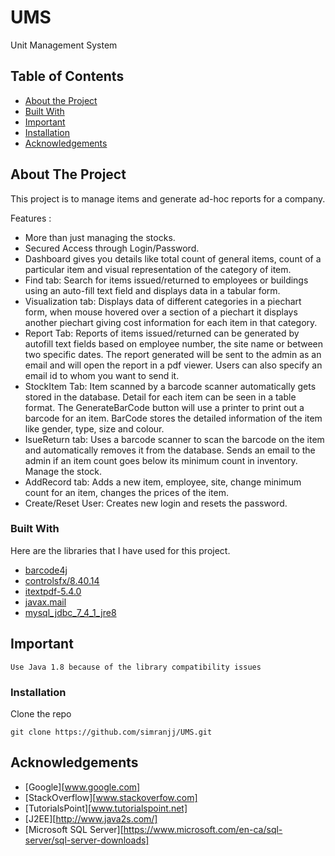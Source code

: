 # UMS
Unit Management System
<p align="center">
 

## Table of Contents

* [About the Project](#about-the-project)
* [Built With](#built-with)
* [Important](#important)
* [Installation](#installation)
* [Acknowledgements](#acknowledgements)


## About The Project

This project is to manage items and generate ad-hoc reports for a company.

Features :
* More than just managing the stocks.
* Secured Access through Login/Password. 
* Dashboard gives you details like total count of general items, count of a particular item and visual representation of the category of item.
* Find tab: Search for items issued/returned to employees or buildings using an auto-fill text field and displays data in a tabular form.
* Visualization tab: Displays data of different categories in a piechart form, when mouse hovered over a section of a piechart it displays another piechart giving cost information for each item in that category.
* Report Tab: Reports of items issued/returned can be generated by autofill text fields based on employee number, the site name or between two specific dates. The report generated will be sent to the admin as an email and will open the report in a pdf viewer. Users can also specify an email id to whom you want to send it.
* StockItem Tab: Item scanned by a barcode scanner automatically gets stored in the database. Detail for each item can be seen in a table format. The GenerateBarCode button will use a printer to print out a barcode for an item. BarCode stores the detailed information of the item like gender, type, size and colour.
* IsueReturn tab: Uses a barcode scanner to scan the barcode on the item and automatically removes it from the database. Sends an email to the admin if an item count goes below its minimum count in inventory. Manage the stock. 
* AddRecord tab: Adds a new item, employee, site, change minimum count for an item, changes the prices of the item. 
* Create/Reset User: Creates new login and resets the password.


### Built With
Here are the libraries that I have used for this project. 
* [barcode4j](http://repo2.maven.org/maven2/net/sf/barcode4j/barcode4j/2.1)
* [controlsfx/8.40.14](http://central.maven.org/maven2/org/controlsfx/controlsfx/8.40.14)
* [itextpdf-5.4.0](http://www.java2s.com/Code/Jar/i/Downloaditextpdf540jar.htm)
* [javax.mail](https://javaee.github.io/javamail/)
* [mysql_jdbc_7_4_1_jre8](https://jar-download.com/artifacts/com.microsoft.sqlserver/mssql-jdbc)


## Important
```
Use Java 1.8 because of the library compatibility issues
```


### Installation

Clone the repo
```
git clone https://github.com/simranjj/UMS.git
```


## Acknowledgements
* [Google][www.google.com]
* [StackOverflow][www.stackoverfow.com]
* [TutorialsPoint][www.tutorialspoint.net]
* [J2EE][http://www.java2s.com/]
* [Microsoft SQL Server][https://www.microsoft.com/en-ca/sql-server/sql-server-downloads]


